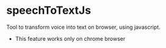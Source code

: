 # speechToTextJs
Tool to transform voice into text on browser, using javascript.
- This feature works only on chrome browser